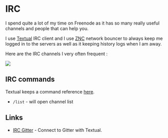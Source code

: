 # IRC
I spend quite a lot of my time on Freenode as it has so many really useful channels and people that can help you.

I use [Textual](https://www.codeux.com/textual/ "Textual") IRC client and I use [ZNC](http://www.wikiwand.com/en/ZNC) network bouncer to always keep me logged in to the servers as well as it keeping history logs when I am away.

Here are the IRC channels I very often frequent :

![](https://i.imgur.com/mRizII9.png)

## IRC commands
Textual keeps a command reference [here](https://help.codeux.com/textual/Command-Reference.kb).
- `/list` - will open channel list

## Links
- [IRC Gitter](https://irc.gitter.im/) - Connect to Gitter with Textual.